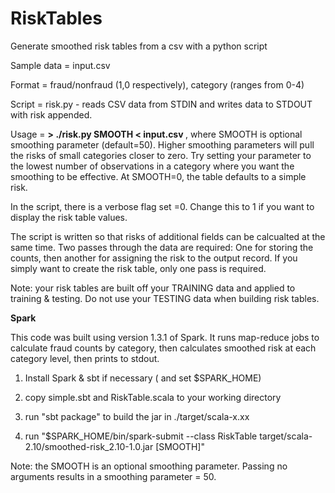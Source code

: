 # RiskTables
Generate smoothed risk tables from a csv with a python script

Sample data = input.csv

Format = fraud/nonfraud (1,0 respectively), category (ranges from 0-4)

Script = risk.py - reads CSV data from STDIN and writes data to STDOUT with risk appended. 

Usage = <b> > ./risk.py SMOOTH < input.csv </b>, where SMOOTH is optional smoothing parameter (default=50). 
Higher smoothing parameters will pull the risks of small categories closer to zero.
Try setting your parameter to the lowest number of observations in a category where you want the smoothing to be effective.
At SMOOTH=0, the table defaults to a simple risk.

In the script, there is a verbose flag set =0. Change this to 1 if you want to display the risk table values.

The script is written so that risks of additional fields can be calcualted at the same time. Two passes through the data are required:
One for storing the counts, then another for assigning the risk to the output record. If you simply want to create the risk table, only one pass is required.

Note: your risk tables are built off your TRAINING data and applied to training & testing. Do not use your TESTING data when building risk tables.


<b> Spark </b>

This code was built using version 1.3.1 of Spark. It runs map-reduce jobs to calculate fraud counts by category, then calculates smoothed risk at each category level, then prints to stdout.

1) Install Spark & sbt if necessary ( and set $SPARK_HOME)

2) copy simple.sbt and RiskTable.scala to your working directory

3) run "sbt package" to build the jar in ./target/scala-x.xx

4) run "$SPARK_HOME/bin/spark-submit --class RiskTable target/scala-2.10/smoothed-risk_2.10-1.0.jar [SMOOTH]"

Note: the SMOOTH is an optional smoothing parameter. Passing no arguments results in a smoothing parameter = 50.



